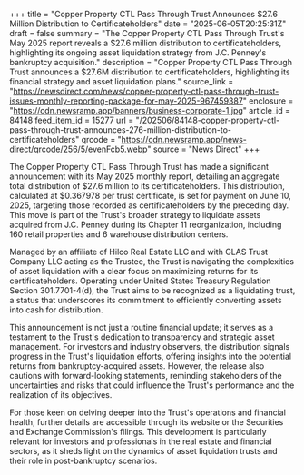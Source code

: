+++
title = "Copper Property CTL Pass Through Trust Announces $27.6 Million Distribution to Certificateholders"
date = "2025-06-05T20:25:31Z"
draft = false
summary = "The Copper Property CTL Pass Through Trust's May 2025 report reveals a $27.6 million distribution to certificateholders, highlighting its ongoing asset liquidation strategy from J.C. Penney's bankruptcy acquisition."
description = "Copper Property CTL Pass Through Trust announces a $27.6M distribution to certificateholders, highlighting its financial strategy and asset liquidation plans."
source_link = "https://newsdirect.com/news/copper-property-ctl-pass-through-trust-issues-monthly-reporting-package-for-may-2025-967459387"
enclosure = "https://cdn.newsramp.app/banners/business-corporate-1.jpg"
article_id = 84148
feed_item_id = 15277
url = "/202506/84148-copper-property-ctl-pass-through-trust-announces-276-million-distribution-to-certificateholders"
qrcode = "https://cdn.newsramp.app/news-direct/qrcode/256/5/evenFcb5.webp"
source = "News Direct"
+++

<p>The Copper Property CTL Pass Through Trust has made a significant announcement with its May 2025 monthly report, detailing an aggregate total distribution of $27.6 million to its certificateholders. This distribution, calculated at $0.367978 per trust certificate, is set for payment on June 10, 2025, targeting those recorded as certificateholders by the preceding day. This move is part of the Trust's broader strategy to liquidate assets acquired from J.C. Penney during its Chapter 11 reorganization, including 160 retail properties and 6 warehouse distribution centers.</p><p>Managed by an affiliate of Hilco Real Estate LLC and with GLAS Trust Company LLC acting as the Trustee, the Trust is navigating the complexities of asset liquidation with a clear focus on maximizing returns for its certificateholders. Operating under United States Treasury Regulation Section 301.7701-4(d), the Trust aims to be recognized as a liquidating trust, a status that underscores its commitment to efficiently converting assets into cash for distribution.</p><p>This announcement is not just a routine financial update; it serves as a testament to the Trust's dedication to transparency and strategic asset management. For investors and industry observers, the distribution signals progress in the Trust's liquidation efforts, offering insights into the potential returns from bankruptcy-acquired assets. However, the release also cautions with forward-looking statements, reminding stakeholders of the uncertainties and risks that could influence the Trust's performance and the realization of its objectives.</p><p>For those keen on delving deeper into the Trust's operations and financial health, further details are accessible through its website or the Securities and Exchange Commission's filings. This development is particularly relevant for investors and professionals in the real estate and financial sectors, as it sheds light on the dynamics of asset liquidation trusts and their role in post-bankruptcy scenarios.</p>